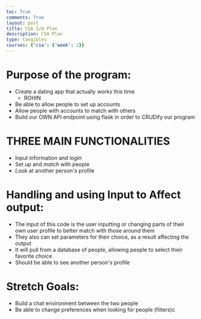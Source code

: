 ```yaml
---
toc: True
comments: True
layout: post
title: CSA I/O Plan
description: CSA Plan
type: tangibles
courses: {'csa': {'week': 2}}
---
```


# Purpose of the program: 
- Create a dating app that actually works this time
  - ROHIN
- Be able to allow people to set up accounts
- Allow people with accounts to match with others
- Build our OWN API endpoint using flask in order to CRUDify our program

# THREE MAIN FUNCTIONALITIES
- Input information and *login*
- Set up and *match* with people
- *Look* at another person's profile

# Handling and using Input to Affect output:
- The input of this code is the user inputting or changing parts of their own user profile to better match with those around them
- They also can set parameters for their choice, as a result affecting the output
- It will pull from a database of people, allowing people to select their favorite choice
- Should be able to see another person's profile


# Stretch Goals:
- Build a chat environment between the two people
- Be able to change preferences when looking for people (filters)c